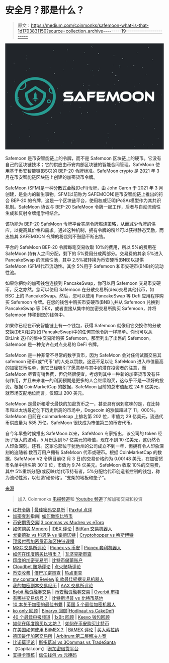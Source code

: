 # 安全月？那是什么？

> 原文：<https://medium.com/coinmonks/safemoon-what-is-that-1d1703831150?source=collection_archive---------19----------------------->

![](img/e0d7e3d7ab4624f26f233df9fa20be80.png)

Safemoon 是币安智能链上的令牌，而不是 Safemoon 区块链上的硬币。它没有自己的区块链技术；它的供应由币安内部区块链的智能合同管理。SafeMoon 使用基于币安智能链(BSC)的 BEP-20 令牌标准。SafeMoon crypto 是 2021 年 3 月在币安智能链区块链上创建的加密货币令牌。

SafeMoon (SFM)是一种分散式金融(DeFi)令牌，由 John Caron 于 2021 年 3 月创建，是业内的新生事物。SFM(以前称为 SAFEMOON)是币安智能链上推出的符合 BEP-20 的令牌，这是一个区块链平台，使用权威证明(PoSA)模型作为其共识机制。SafeMoon 协议与 BEP-20 SafeMoon 令牌一起工作，后者与自动流动性生成和反射令牌组学相结合。

该功能为 BEP-20 SafeMoon 令牌平台实施令牌燃烧策略，从而减少令牌的供应，以提高其价格和需求。通过这种机制，拥有令牌的粉丝可以获得静态奖励，而出售其 SAFEMOON 令牌的粉丝则不鼓励不断出售。

平台的 SafeMoon BEP-20 令牌每笔交易收取 10%的费用，所以 5%的费用在 SafeMoon 持有人之间分配，剩下的 5%费用分成两部分。交易费的其余 5%进入 PancakeSwap 的流动性池，其中 2.5%被转换为币安硬币(BNB)以提供 SafeMoon (SFM)代币流动性。其余 5%用于 Safemoon 和币安硬币(BNB)的流动性池。

如果你把你的加密钱包连接到 PancakeSwap，你可以用 Safemoon 交易币安硬币，反之亦然。您可以使用 Safemoon 在分散交易所(dex)交易其他代币，如 BSC 上的 PancakeSwap。然后，您可以使用 PancakeSwap 等 Defi 应用程序购买 Safemoon 令牌。在您的钱包中购买币安硬币(BNB ),并从 Safemoon 兑换到 PancakeSwap 等 DEX，或者直接从集中的加密交易所购买 Safemoon，并将 Safemoon 转移到您的钱包中。

如果你已经在币安智能链上有一个钱包，获得 Safemoon 就像用它交换你的分散交换(DEX)钱包(如 PancakeSwap)中的任何其他令牌一样简单。你也可以从 BitLink 这样的集中交易所购买 Safemoon，那里列出了出售的 Safemoon。Safemoon 是一种允许点对点交易的 DeFi 令牌。

SafeMoon 是一种非常不寻常的数字货币，因为 SafeMoon 会对任何试图交易其 safemoon 硬币(或“代币”)的人处以罚款。这还不足以让 SafeMoon 进入市值最高的加密货币名单，但它已经吸引了愿意参与其中的潜在投资者的注意，而 SafeMoon 尽管有销售费，但仍然很便宜。考虑到其中一种新的加密货币没有任何作用，并且未来唯一的利润预期是更多的人会继续购买，这似乎不是一项好的投资。根据 CoinMarketCap 的数据，SafeMoon 目前的总市值超过 24.9 亿美元，就市场支配地位而言，仅超过 200 美元。

SafeMoon 是最新和增长最快的加密货币之一，甚至具有讽刺意味的是，在比特币和以太坊最近创下历史新高的市场中，Dogecoin 的涨幅超过了 11，000%。SafeMoon 目前在 coinmarketcap 上排名第 202 位，市值为 29 亿美元，流通代币供应量为 585 万亿。SafeMoon 很快成为市值第三的币安代币。

自今年早些时候推出 SafeMoon 以来，SafeMoon 专家指出，该公司的 token 经历了很大的波动，5 月份达到 57 亿美元的峰值，现在不到 10 亿美元，这仍然令人印象深刻。还有。这家总部位于犹他州的公司成立不到一年，但拥有令人印象深刻的追随者:数百万用户拥有 SafeMoon 代币或硬币。根据 CoinMarketCap 的数据，SafeMoon V2 令牌目前(2 月 3 日)的交易价格约为 0.00148 美元，在加密货币名单中排名第 3010 位，市值为 9.74 亿美元。SafeMoon 收取 10%的交易费，其中 5%重新分配(或反映)给代币持有者，5%分配给代币创造者控制的钱包，称为流动性池，以创造‘硬价格’。“支架的地板和垫子”。

[来源](https://bigbraincrypto.blogspot.com/2022/02/safemoon-what-is-that.html)

> 加入 Coinmonks [电报频道](https://t.me/coincodecap)和 [Youtube 频道](https://www.youtube.com/c/coinmonks/videos)了解加密交易和投资

*   [杠杆令牌](/coinmonks/leveraged-token-3f5257808b22) | [最佳密码交易所](/coinmonks/crypto-exchange-dd2f9d6f3769) | [Paxful 点评](/coinmonks/paxful-review-4daf2354ab70)
*   [加密套利](/coinmonks/crypto-arbitrage-guide-how-to-make-money-as-a-beginner-62bfe5c868f6)指南| [如何做空比特币](/coinmonks/how-to-short-bitcoin-568a2d0b4ae5)
*   [币安期货交易](https://coincodecap.com/binance-futures-trading)|[3 commas vs Mudrex vs eToro](https://coincodecap.com/mudrex-3commas-etoro)
*   [如何购买 Monero](https://coincodecap.com/buy-monero) | [IDEX 评论](https://coincodecap.com/idex-review) | [BitKan 交易机器人](https://coincodecap.com/bitkan-trading-bot)
*   [尤霍德勒 vs 科恩洛 vs 霍德诺特](/coinmonks/youhodler-vs-coinloan-vs-hodlnaut-b1050acde55a) | [Cryptohopper vs 哈斯博特](https://coincodecap.com/cryptohopper-vs-haasbot)
*   [顶级付费加密货币和区块链课程](https://coincodecap.com/blockchain-courses)
*   [MXC 交易所评论](/coinmonks/mxc-exchange-review-3af0ec1cba8c) | [Pionex vs 币安](https://coincodecap.com/pionex-vs-binance) | [Pionex 套利机器人](https://coincodecap.com/pionex-arbitrage-bot)
*   [如何在印度购买比特币？](/coinmonks/buy-bitcoin-in-india-feb50ddfef94) | [瓦济克斯审查](/coinmonks/wazirx-review-5c811b074f5b)
*   [印度的加密交易所](/coinmonks/bitcoin-exchange-in-india-7f1fe79715c9) | [比特币储蓄账户](/coinmonks/bitcoin-savings-account-e65b13f92451)
*   [Cloudbet 赌场评论](https://coincodecap.com/cloudbet-casino-review) | [点火赌场评论](https://coincodecap.com/ignition-casino-review)
*   [币安收费](/coinmonks/binance-fees-8588ec17965) | [僵尸加密审查](/coinmonks/botcrypto-review-2021-build-your-own-trading-bot-coincodecap-6b8332d736c7) | [热点审查](/coinmonks/hotbit-review-cd5bec41dafb)
*   [my constant Review](https://coincodecap.com/myconstant-review)|[8 款最佳摇摆交易机器人](https://coincodecap.com/best-swing-trading-bots)
*   [我的加密副本交易经历](/coinmonks/my-experience-with-crypto-copy-trading-d6feb2ce3ac5) | [AAX 交易所评论](/coinmonks/aax-exchange-review-2021-67c5ea09330c)
*   [Bybit 融资融券交易](/coinmonks/bybit-margin-trading-e5071676244e) | [币安融资融券交易](/coinmonks/binance-margin-trading-c9eb5e9d2116) | [Overbit 审核](/coinmonks/overbit-review-9446ed4f2188)
*   [有哪些交易信号？](https://coincodecap.com/trading-signal) | [比特斯坦普 vs 比特币基地](https://coincodecap.com/bitstamp-coinbase)
*   [10 本关于加密的最佳书籍](https://coincodecap.com/best-crypto-books) | [英国 5 个最佳加密机器人](https://coincodecap.com/uk-trading-bots)
*   [ko only 回顾](https://coincodecap.com/koinly-review) | [Binaryx 回顾](https://coincodecap.com/binaryx-review)|[Hodlnaut vs CakeDefi](https://coincodecap.com/hodlnaut-vs-cakedefi-vs-celsius)
*   [40 个最佳电报频道](https://coincodecap.com/best-telegram-channels) | [1xBit 回顾](https://coincodecap.com/1xbit-review) | [Keevo 钱包回顾](https://coincodecap.com/keevo-wallet-review)
*   [如何在印度购买以太坊？](https://coincodecap.com/buy-ethereum-in-india) | [如何在币安购买比特币](https://coincodecap.com/buy-bitcoin-binance)
*   [在美国如何使用 BitMEX？](https://coincodecap.com/use-bitmex-in-usa) | [BitMEX 评论](https://coincodecap.com/bitmex-review) | [买入索拉纳](https://coincodecap.com/buy-solana)
*   [德国最佳加密交易所](https://coincodecap.com/crypto-exchanges-in-germany) | [Arbitrum:第二层解决方案](https://coincodecap.com/arbitrum)
*   [比诺莫评论](https://coincodecap.com/binomo-review) | [斯多葛派 vs 3Commas vs TradeSanta](https://coincodecap.com/stoic-vs-3commas-vs-tradesanta)
*   【Capital.com】|[港加密借贷平台](https://coincodecap.com/crypto-lending-hong-kong)
*   [支持卡审核](https://coincodecap.com/uphold-card-review) | [信任钱包 vs 元掩码](https://coincodecap.com/trust-wallet-vs-metamask)